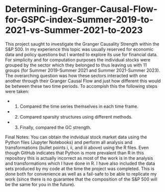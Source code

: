 # Determining-Granger-Causal-Flow-for-GSPC-index-Summer-2019-to-2021-vs-Summer-2021-to-2023
This project saught to investigate the Granger Causality Strength within the S&P 500. In my experience this topic was usually reserved for economic data and policy questions but I wanted to explore its use for financial data. For simplicity and for computation purposes the individual stocks were grouped by the sector which they belonged to thus leaving us with 11 groups (for Summer 2019-Summer 2021 and Summer 2021-Summer 2023). The overarching question was how these sectors interacted with one another through their Granger Causal Flow and just how different this would be between these two time periods. To accompish this the following steps were taken:
- 1. Compared the time series themselves in each time frame.
- 2. Compared sparsity structures using different methods.
- 3. Finally, compared the GC strength.
 
Final Notes: You can obtain the indvidual stock market data using the Python files (Jupyter Notebooks) and perform all analysis and transformations (bullet points i, ii, and iii above) using the R files. Even though GitHub indicates that Python is more prevalent than R in this repository this is actually incorrect as most of the work is in the analysis and transformations which I have done in R. I have also included the data sets produced by my code at the time the project was completed. This is done both for convenience as well as a fail-safe to be able to replicate my work (since there is no guarantee that the composition of the S&P 500 will be the same for you in the future).
